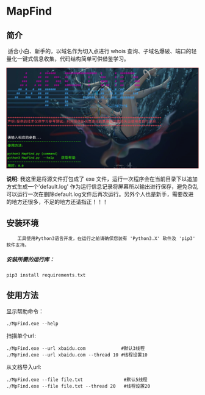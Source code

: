 

# MapFind



## 简介

​		适合小白、新手的，以域名作为切入点进行 whois 查询、子域名爆破、端口的轻量化一键式信息收集，代码结构简单可供借鉴学习。

![](image/1.png)



**说明**: 我这里是将源文件打包成了 exe 文件，运行一次程序会在当前目录下以追加方式生成一个'default.log' 作为运行信息记录将屏幕所以输出进行保存，避免杂乱可以运行一次在删除default.log文件后再次运行。另外个人也是新手，需要改进的地方还很多，不足的地方还请指正！！！





## 安装环境

 		工具使用Python3语言开发，在运行之前请确保您装有 'Python3.X' 软件及 'pip3' 软件支持。

##### 安装所需的运行库：

```
pip3 install requirements.txt
```





## 使用方法



显示帮助命令：

```
./MpFind.exe --help
```



扫描单个url:

```
./MpFind.exe --url xbaidu.com             #默认3线程
./MpFind.exe --url xbaidu.com --thread 10 #线程设置10
```



从文档导入url:

```
./MpFind.exe --file file.txt               #默认5线程
./MpFind.exe --file file.txt --thread 20   #线程设置20
```
